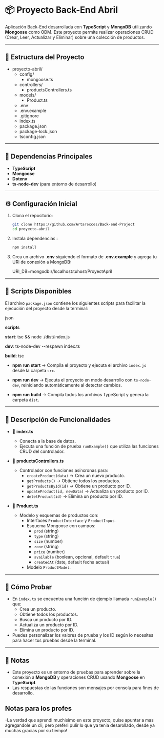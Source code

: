 # 📦 Proyecto Back-End Abril

Aplicación Back-End desarrollada con **TypeScript** y **MongoDB** utilizando **Mongoose** como ODM. Este proyecto permite realizar operaciones CRUD (Crear, Leer, Actualizar y Eliminar) sobre una colección de productos.

---

## 📁 Estructura del Proyecto

- proyecto-abril/
  - config/
    - mongoose.ts
  - controllers/
    - productsControllers.ts
  - models/
    - Product.ts
  - .env
  - .env.example
  - .gitignore
  - index.ts
  - package.json
  - package-lock.json
  - tsconfig.json

  
---

## 📌 Dependencias Principales

- **TypeScript**
- **Mongoose**
- **Dotenv**
- **ts-node-dev** (para entorno de desarrollo)

---

## ⚙️ Configuración Inicial

1. Clona el repositorio:
   ```bash
   git clone https://github.com/Artarexces/Back-end-Project
   cd proyecto-abril

2. Instala dependencias :
   ```bash
   npm install

3. Crea un archivo **.env** siguiendo el formato de **.env.example** y agrega tu URI de conexión a MongoDB:

   URI_DB=mongodb://localhost:tuhost/ProyectApril

---

## 📝 Scripts Disponibles

El archivo `package.json` contiene los siguientes scripts para facilitar la ejecución del proyecto desde la terminal:

json 

**scripts**
  
  **start**: tsc && node ./dist/index.js
  
  **dev**: ts-node-dev --respawn index.ts
  
  **build**: tsc


- **npm run start** → Compila el proyecto y ejecuta el archivo `index.js` desde la carpeta `src`.

- **npm run dev** → Ejecuta el proyecto en modo desarrollo con `ts-node-dev`, reiniciando automáticamente al detectar cambios.

- **npm run build** → Compila todos los archivos TypeScript y genera la carpeta `dist`.

---

## 📖 Descripción de Funcionalidades

- 📄 **index.ts**
  - Conecta a la base de datos.
  - Ejecuta una función de prueba `runExample()` que utiliza las funciones CRUD del controlador.

- 📄 **productsControllers.ts**
  - Controlador con funciones asíncronas para:
    - `createProduct(data)` → Crea un nuevo producto.
    - `getProducts()` → Obtiene todos los productos.
    - `getProductsById(id)` → Obtiene un producto por ID.
    - `updateProduct(id, newData)` → Actualiza un producto por ID.
    - `deletProduct(id)` → Elimina un producto por ID.

- 📄 **Product.ts**
  - Modelo y esquemas de productos con:
    - Interfaces `ProductInterface` y `ProductInput`.
    - Esquema Mongoose con campos:
      - `prod` (string)
      - `type` (string)
      - `size` (number)
      - `zone` (string)
      - `price` (number)
      - `available` (boolean, opcional, default `true`)
      - `createdAt` (date, default fecha actual)
    - Modelo `ProductModel`.

---

## 🚀 Cómo Probar

- En `index.ts` se encuentra una función de ejemplo llamada `runExample()` que:
  - Crea un producto.
  - Obtiene todos los productos.
  - Busca un producto por ID.
  - Actualiza un producto por ID.
  - Elimina un producto por ID.
- Puedes personalizar los valores de prueba y los ID según lo necesites para hacer tus pruebas desde la terminal.

---

## 📌 Notas

- Este proyecto es un entorno de pruebas para aprender sobre la conexión a **MongoDB** y operaciones CRUD usando **Mongoose** en **TypeScript**.
- Las respuestas de las funciones son mensajes por consola para fines de desarrollo.

## Notas para los profes 

-La verdad que aprendi muchisimo en este proyecto, quise apuntar a mas agregandole un cli, pero preferi pulir lo que ya tenia desarollado, desde ya muchas gracias por su tiempo! 
